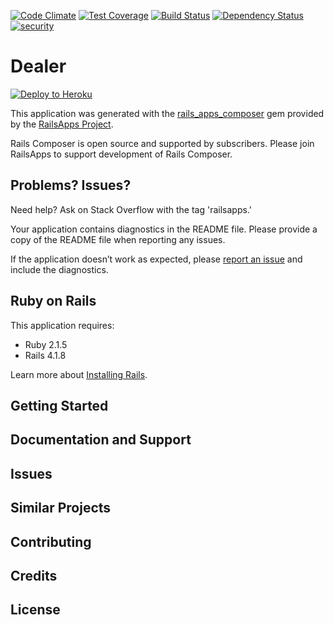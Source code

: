 [![Code Climate](https://codeclimate.com/github/BigGillyStyle/dealer/badges/gpa.svg)](https://codeclimate.com/github/BigGillyStyle/dealer)
[![Test Coverage](https://codeclimate.com/github/BigGillyStyle/dealer/badges/coverage.svg)](https://codeclimate.com/github/BigGillyStyle/dealer)
[![Build Status](https://travis-ci.org/BigGillyStyle/dealer.svg?branch=master)](https://travis-ci.org/BigGillyStyle/dealer)
[![Dependency Status](https://gemnasium.com/BigGillyStyle/dealer.svg)](https://gemnasium.com/BigGillyStyle/dealer)
[![security](https://hakiri.io/github/BigGillyStyle/dealer/master.svg)](https://hakiri.io/github/BigGillyStyle/dealer/master)

Dealer
================

[![Deploy to Heroku](https://www.herokucdn.com/deploy/button.png)](https://heroku.com/deploy)

This application was generated with the [rails_apps_composer](https://github.com/RailsApps/rails_apps_composer) gem
provided by the [RailsApps Project](http://railsapps.github.io/).

Rails Composer is open source and supported by subscribers. Please join RailsApps to support development of Rails Composer.

Problems? Issues?
-----------

Need help? Ask on Stack Overflow with the tag 'railsapps.'

Your application contains diagnostics in the README file. Please provide a copy of the README file when reporting any issues.

If the application doesn’t work as expected, please [report an issue](https://github.com/RailsApps/rails_apps_composer/issues)
and include the diagnostics.

Ruby on Rails
-------------

This application requires:

- Ruby 2.1.5
- Rails 4.1.8

Learn more about [Installing Rails](http://railsapps.github.io/installing-rails.html).

Getting Started
---------------

Documentation and Support
-------------------------

Issues
-------------

Similar Projects
----------------

Contributing
------------

Credits
-------

License
-------

